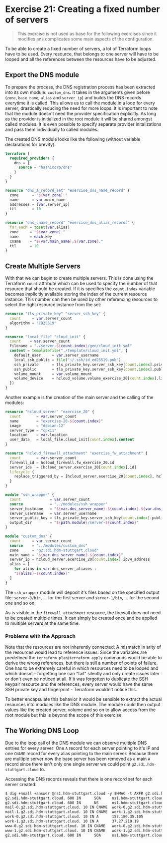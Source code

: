 # Exercise 21: Creating a fixed number of servers

> This exercise is not used as base for the following exercises since it modifies ans complicates some main aspects of the configuration.

To be able to create a fixed number of servers, a lot of Terraform loops have to be used.
Every resource, that belongs to one server will have to be looped and all the references between the resources have to be adjusted.

## Export the DNS module

To prepare the process, the DNS registration process has been extracted into its own module: `custom_dns`.
It takes in the arguments given before (`zone`, `base_name`, `alias` and `server_ip`) and builds the DNS records everytime it is called.
This allows us to call the module in a loop for every server, drastically reducing the need for more loops.
It is important to note that the module doesn't need the provider specification explicitly.
As long as the provider is initialized in the root module it will be shared amongst called modules.
It is even possible to specify separate provider initalizations and pass them individually to called modules.

The created DNS module looks like the following (without variable declarations for brevity):

```tf
terraform {
  required_providers {
    dns = {
      source = "hashicorp/dns"
    }
  }
}

resource "dns_a_record_set" "exercise_dns_name_record" {
  zone      = "${var.zone}."
  name      = var.main_name
  addresses = [var.server_ip]
  ttl       = 10
}

resource "dns_cname_record" "exercise_dns_alias_records" {
  for_each = toset(var.alias)
  zone     = "${var.zone}."
  name     = each.key
  cname    = "${var.main_name}.${var.zone}."
  ttl      = 10
}
```

## Create Multiple Servers

With that we can begin to create multiple servers.
This is done using the Terraform `count` attribute which can be used to specify the number of that resource that should be created.
If it is specifies the `count.index` variable becomes implicitly available storing the index of the current resource instance.
This number can then be used by other referencing resources to select the right resource instance from the set:

```tf
resource "tls_private_key" "server_ssh_key" {
  count     = var.server_count
  algorithm = "ED25519"
}

resource "local_file" "cloud_init" {
  count    = var.server_count
  filename = "./server-${count.index}/gen/cloud_init.yml"
  content = templatefile("./template/cloud_init.yml", {
    default_user     = var.server_username
    local_ssh_public = file("~/.ssh/id_ed25519.pub")
    ssh_private      = tls_private_key.server_ssh_key[count.index].private_key_openssh
    ssh_public       = tls_private_key.server_ssh_key[count.index].public_key_openssh
    volume_mount     = var.volume_mount
    volume_device    = hcloud_volume.volume_exercise_20[count.index].linux_device
  })
}
```

Another example is the creation of the main server and the calling of the modules:

```tf
resource "hcloud_server" "exercise_20" {
  count       = var.server_count
  name        = "exercise-20-${count.index}"
  image       = "debian-12"
  server_type = "cpx11"
  location    = var.location
  user_data   = local_file.cloud_init[count.index].content
}

resource "hcloud_firewall_attachment" "exercise_fw_attachment" {
  count       = var.server_count
  firewall_id = hcloud_firewall.fw_exercise_20.id
  server_ids  = [hcloud_server.exercise_20[count.index].id]
  lifecycle {
    replace_triggered_by = [hcloud_server.exercise_20[count.index], hcloud_firewall.fw_exercise_20]
  }
}

module "ssh_wrapper" {
  count             = var.server_count
  source            = "../modules/ssh_wrapper"
  server_hostname   = "${var.dns_server_name}-${count.index}.${var.dns_server_domain}"
  server_username   = var.server_username
  server_public_key = tls_private_key.server_ssh_key[count.index].public_key_openssh
  output_dir        = "${path.module}/server-${count.index}"
}

module "custom_dns" {
  count     = var.server_count
  source    = "../modules/custom_dns"
  zone      = "g2.sdi.hdm-stuttgart.cloud"
  main_name = "${var.dns_server_name}-${count.index}"
  server_ip = hcloud_server.exercise_20[count.index].ipv4_address
  alias = [
    for alias in var.dns_server_aliases :
    "${alias}-${count.index}"
  ]
}
```

The `ssh_wrapper` module will deposit it's files based on the specified output file: `server-0/bin`, ... for the first server and `server-1/bin`, ... for the second one and so on.

As is visible in the `firewall_attachment` resource, the firewall does not need to be created multiple times.
It can simply be created once and be applied to multiple servers at the same time.

### Problems with the Approach

Note that the resources are not inherently connected: A mismatch in arity of the resources would lead to reference issues.
Since the variables are predefined the `terraform plan`/`terraform apply` commands would be able to derive the wrong references, but there is still a number of points of failure.
One has to be extremely careful in which resources need to be looped and which doesnt - forgetting one can "fail" silently and only create issues later or don't even be noticed at all.
If it was forgotten to duplicate the SSH keypair resource and the references, every server would have the same SSH private key and fingerprint - Terraform wouldn't notice this.

To better encapsulate this behavior it would be sensible to extract the actual resources into modules like the DNS module.
The module could then output values like the created server, volume and so on to allow access from the root module but this is beyond the scope of this exercise.

## The Working DNS Loop

Due to the loop call of the DNS module we can observe multiple DNS entries for every server:
One `A` record for each server pointing to it's IP and one `CNAME` record for every alias pointing to the main server.
Because there are multiple server now the base server has been removed as a main `A` record since there isn't only one single server we could point `g2.sdi.hdm-stuttgart.cloud` to.

Accessing the DNS records reveals that there is one record set for each server created:

```txt
$ dig +noall +answer @ns1.hdm-stuttgart.cloud -y $HMAC -t AXFR g2.sdi.hdm-stuttgart.cloud
g2.sdi.hdm-stuttgart.cloud. 600 IN      SOA     ns1.hdm-stuttgart.cloud. goik\@hdm-stuttgart.de. 40 604800 86400 2419200 604800
g2.sdi.hdm-stuttgart.cloud. 600 IN      NS      ns1.hdm-stuttgart.cloud.
mail-0.g2.sdi.hdm-stuttgart.cloud. 10 IN CNAME  work-0.g2.sdi.hdm-stuttgart.cloud.
mail-1.g2.sdi.hdm-stuttgart.cloud. 10 IN CNAME  work-1.g2.sdi.hdm-stuttgart.cloud.
work-0.g2.sdi.hdm-stuttgart.cloud. 10 IN A      157.180.35.105
work-1.g2.sdi.hdm-stuttgart.cloud. 10 IN A      37.27.219.19
www-0.g2.sdi.hdm-stuttgart.cloud. 10 IN CNAME   work-0.g2.sdi.hdm-stuttgart.cloud.
www-1.g2.sdi.hdm-stuttgart.cloud. 10 IN CNAME   work-1.g2.sdi.hdm-stuttgart.cloud.
g2.sdi.hdm-stuttgart.cloud. 600 IN      SOA     ns1.hdm-stuttgart.cloud. goik\@hdm-stuttgart.de. 40 604800 86400 2419200 604800
```
